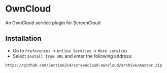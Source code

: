 # OwnCloud

An OwnCloud service plugin for ScreenCloud

## Installation

* Go to `Preferences` -> `Online Services` -> `More services`
* Select `Install from URL` and enter the following address:

```
https://github.com/Section214/screencloud-owncloud/archive/master.zip
```
